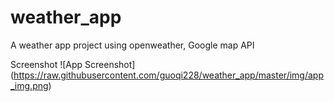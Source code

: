 # weather_app
A weather app project using openweather, Google map API


Screenshot
![App Screenshot] (https://raw.githubusercontent.com/guoqi228/weather_app/master/img/app_img.png)


